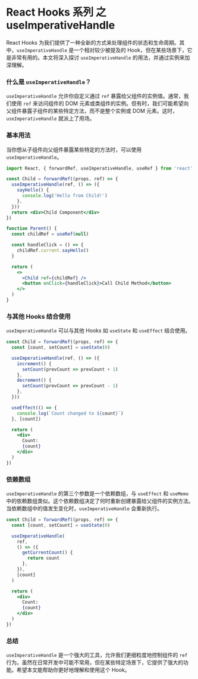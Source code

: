 # React Hooks 系列 之 useImperativeHandle

React Hooks 为我们提供了一种全新的方式来处理组件的状态和生命周期。其中，`useImperativeHandle` 是一个相对较少被提及的 Hook，但在某些场景下，它是非常有用的。本文将深入探讨 `useImperativeHandle` 的用法，并通过实例来加深理解。

### 什么是 `useImperativeHandle`？

`useImperativeHandle` 允许你自定义通过 `ref` 暴露给父组件的实例值。通常，我们使用 `ref` 来访问组件的 DOM 元素或类组件的实例。但有时，我们可能希望向父组件暴露子组件的某些特定方法，而不是整个实例或 DOM 元素。这时，`useImperativeHandle` 就派上了用场。

### 基本用法

当你想从子组件向父组件暴露某些特定的方法时，可以使用 `useImperativeHandle`。

```jsx
import React, { forwardRef, useImperativeHandle, useRef } from 'react'

const Child = forwardRef((props, ref) => {
  useImperativeHandle(ref, () => ({
    sayHello() {
      console.log('Hello from Child!')
    },
  }))
  return <div>Child Component</div>
})

function Parent() {
  const childRef = useRef(null)

  const handleClick = () => {
    childRef.current.sayHello()
  }

  return (
    <>
      <Child ref={childRef} />
      <button onClick={handleClick}>Call Child Method</button>
    </>
  )
}
```

### 与其他 Hooks 结合使用

`useImperativeHandle` 可以与其他 Hooks 如 `useState` 和 `useEffect` 结合使用。

```jsx
const Child = forwardRef((props, ref) => {
  const [count, setCount] = useState(0)

  useImperativeHandle(ref, () => ({
    increment() {
      setCount(prevCount => prevCount + 1)
    },
    decrement() {
      setCount(prevCount => prevCount - 1)
    },
  }))

  useEffect(() => {
    console.log(`Count changed to ${count}`)
  }, [count])

  return (
    <div>
      Count:
      {count}
    </div>
  )
})
```

### 依赖数组

`useImperativeHandle` 的第三个参数是一个依赖数组，与 `useEffect` 和 `useMemo` 中的依赖数组类似。这个依赖数组决定了何时重新创建暴露给父组件的实例方法。当依赖数组中的值发生变化时，`useImperativeHandle` 会重新执行。

```jsx
const Child = forwardRef((props, ref) => {
  const [count, setCount] = useState(0)

  useImperativeHandle(
    ref,
    () => ({
      getCurrentCount() {
        return count
      },
    }),
    [count]
  )

  return (
    <div>
      Count:
      {count}
    </div>
  )
})
```

### 总结

`useImperativeHandle` 是一个强大的工具，允许我们更细粒度地控制组件的 `ref` 行为。虽然在日常开发中可能不常用，但在某些特定场景下，它提供了强大的功能。希望本文能帮助你更好地理解和使用这个 Hook。
